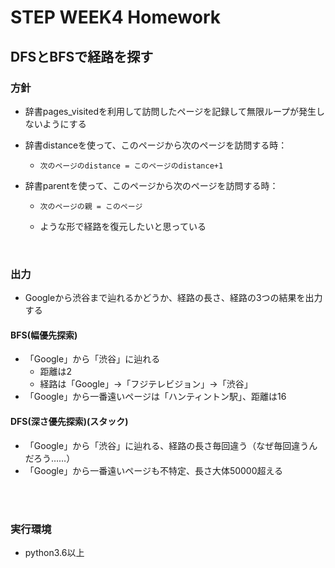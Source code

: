 

# STEP WEEK4 Homework

## DFSとBFSで経路を探す



### 方針

- 辞書pages_visitedを利用して訪問したページを記録して無限ループが発生しないようにする

- 辞書distanceを使って、このページから次のページを訪問する時：

  - ```
    次のページのdistance = このページのdistance+1
    ```

- 辞書parentを使って、このページから次のページを訪問する時：

  - ```
    次のページの親 = このページ
    ```

  - ような形で経路を復元したいと思っている

<br>

### 出力

- Googleから渋谷まで辿れるかどうか、経路の長さ、経路の3つの結果を出力する

#### BFS(幅優先探索)

- 「Google」から「渋谷」に辿れる
  - 距離は2
  - 経路は「Google」→「フジテレビジョン」→「渋谷」
- 「Google」から一番遠いページは「ハンティントン駅」、距離は16

#### DFS(深さ優先探索)(スタック)

- 「Google」から「渋谷」に辿れる、経路の長さ毎回違う（なぜ毎回違うんだろう……）
- 「Google」から一番遠いページも不特定、長さ大体50000超える

<br>

[^]: DFSの再帰バージョンまだデバッグ中……

<br>

### 実行環境

- python3.6以上
